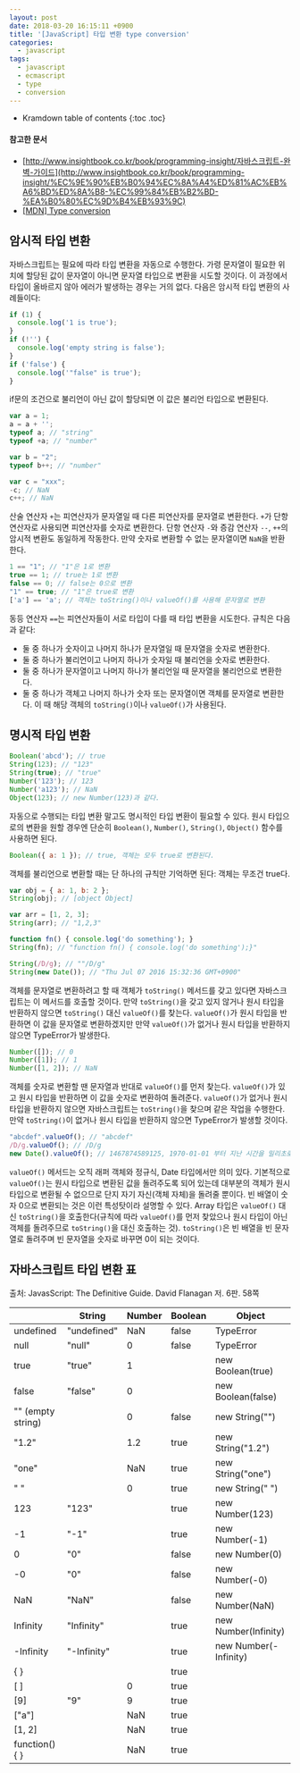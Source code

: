 ```yaml
---
layout: post
date: 2018-03-20 16:15:11 +0900
title: '[JavaScript] 타입 변환 type conversion'
categories:
  - javascript
tags:
  - javascript
  - ecmascript
  - type
  - conversion
---
```


* Kramdown table of contents
{:toc .toc}

#### 참고한 문서

- [http://www.insightbook.co.kr/book/programming-insight/자바스크립트-완벽-가이드](http://www.insightbook.co.kr/book/programming-insight/%EC%9E%90%EB%B0%94%EC%8A%A4%ED%81%AC%EB%A6%BD%ED%8A%B8-%EC%99%84%EB%B2%BD-%EA%B0%80%EC%9D%B4%EB%93%9C)
- [\[MDN\] Type conversion](https://developer.mozilla.org/en-US/docs/Mozilla/js-ctypes/Using_js-ctypes/Type_conversion)

## 암시적 타입 변환

자바스크립트는 필요에 따라 타입 변환을 자동으로 수행한다. 가령 문자열이 필요한 위치에 할당된 값이 문자열이 아니면 문자열 타입으로 변환을 시도할 것이다. 이 과정에서 타입이 올바르지 않아 에러가 발생하는 경우는 거의 없다. 다음은 암시적 타입 변환의 사례들이다:

```js
if (1) {
  console.log('1 is true');
}
if (!'') {
  console.log('empty string is false');
}
if ('false') {
  console.log('"false" is true');
}
```

if문의 조건으로 불리언이 아닌 값이 할당되면 이 값은 불리언 타입으로 변환된다.

```js
var a = 1;
a = a + '';
typeof a; // "string"
typeof +a; // "number"

var b = "2";
typeof b++; // "number"

var c = "xxx";
-c; // NaN
c++; // NaN
```

산술 연산자 `+`는 피연산자가 문자열일 때 다른 피연산자를 문자열로 변환한다. `+`가 단항 연산자로 사용되면 피연산자를 숫자로 변환한다. 단항 연산자 `-`와 증감 연산자 `--`, `++`의 암시적 변환도 동일하게 작동한다. 만약 숫자로 변환할 수 없는 문자열이면 `NaN`을 반환한다.

```js
1 == "1"; // "1"은 1로 변환
true == 1; // true는 1로 변환
false == 0; // false는 0으로 변환
"1" == true; // "1"은 true로 변환
['a'] == 'a'; // 객체는 toString()이나 valueOf()를 사용해 문자열로 변환
```

동등 연산자 `==`는 피연산자들이 서로 타입이 다를 때 타입 변환을 시도한다. 규칙은 다음과 같다:

- 둘 중 하나가 숫자이고 나머지 하나가 문자열일 때 문자열을 숫자로 변환한다.
- 둘 중 하나가 불리언이고 나머지 하나가 숫자일 때 불리언을 숫자로 변환한다.
- 둘 중 하나가 문자열이고 나머지 하나가 불리언일 때 문자열을 불리언으로 변환한다.
- 둘 중 하나가 객체고 나머지 하나가 숫자 또는 문자열이면 객체를 문자열로 변환한다. 이 때 해당 객체의 `toString()`이나 `valueOf()`가 사용된다.

## 명시적 타입 변환

```js
Boolean('abcd'); // true
String(123); // "123"
String(true); // "true"
Number('123'); // 123
Number('a123'); // NaN
Object(123); // new Number(123)과 같다.
```

자동으로 수행되는 타입 변환 말고도 명시적인 타입 변환이 필요할 수 있다. 원시 타입으로의 변환을 원할 경우엔 단순히 `Boolean()`, `Number()`, `String()`, `Object()` 함수를 사용하면 된다.

```js
Boolean({ a: 1 }); // true, 객체는 모두 true로 변환된다.
```

객체를 불리언으로 변환할 때는 단 하나의 규칙만 기억하면 된다: 객체는 무조건 true다.

```js
var obj = { a: 1, b: 2 };
String(obj); // [object Object]

var arr = [1, 2, 3];
String(arr); // "1,2,3"

function fn() { console.log('do something'); }
String(fn); // "function fn() { console.log('do something');}"

String(/D/g); // ""/D/g"
String(new Date()); // "Thu Jul 07 2016 15:32:36 GMT+0900"
```

객체를 문자열로 변환하려고 할 때 객체가 `toString()` 메서드를 갖고 있다면 자바스크립트는 이 메서드를 호출할 것이다. 만약 `toString()`을 갖고 있지 않거나 원시 타입을 반환하지 않으면 `toString()` 대신 `valueOf()`를 찾는다. `valueOf()`가 원시 타입을 반환하면 이 값을 문자열로 변환하겠지만 만약 `valueOf()`가 없거나 원시 타입을 반환하지 않으면 TypeError가 발생한다.

```js
Number([]); // 0
Number([1]); // 1
Number([1, 2]); // NaN
```

객체를 숫자로 변환할 땐 문자열과 반대로 `valueOf()`를 먼저 찾는다. `valueOf()`가 있고 원시 타입을 반환하면 이 값을 숫자로 변환하여 돌려준다. `valueOf()`가 없거나 원시 타입을 반환하지 않으면 자바스크립트는 `toString()`을 찾으며 같은 작업을 수행한다. 만약 `toString()`이 없거나 원시 타입을 반환하지 않으면 TypeError가 발생할 것이다.

```js
"abcdef".valueOf(); // "abcdef"
/D/g.valueOf(); // /D/g
new Date().valueOf(); // 1467874589125, 1970-01-01 부터 지난 시간을 밀리초로 표현한 값
```

`valueOf()` 메서드는 오직 래퍼 객체와 정규식, Date 타입에서만 의미 있다. 기본적으로 `valueOf()`는 원시 타입으로 변환된 값을 돌려주도록 되어 있는데 대부분의 객체가 원시 타입으로 변환될 수 없으므로 단지 자기 자신(객체 자체)을 돌려줄 뿐이다. 빈 배열이 숫자 0으로 변환되는 것은 이런 특성탓이라 설명할 수 있다.
Array 타입은 `valueOf()` 대신 `toString()`을 호출한다(규칙에 따라 `valueOf()`를 먼저 찾았으나 원시 타입이 아닌 객체를 돌려주므로 `toString()`을 대신 호출하는 것). `toString()`은 빈 배열을 빈 문자열로 돌려주며 빈 문자열을 숫자로 바꾸면 0이 되는 것이다.

## 자바스크립트 타입 변환 표

출처: JavasScript: The Definitive Guide. David Flanagan 저. 6판. 58쪽

|                   | String      | Number | Boolean | Object                 |
|-------------------|-------------|--------|---------|------------------------|
| undefined         | "undefined" | NaN    | false   | TypeError              |
| null              | "null"      | 0      | false   | TypeError              |
| true              | "true"      | 1      |         | new Boolean(true)      |
| false             | "false"     | 0      |         | new Boolean(false)     |
| "" (empty string) |             | 0      | false   | new String("")         |
| "1.2"             |             | 1.2    | true    | new String("1.2")      |
| "one"             |             | NaN    | true    | new String("one")      |
| " "               |             | 0      | true    | new String(" ")        |
| 123               | "123"       |        | true    | new Number(123)        |
| -1                | "-1"        |        | true    | new Number(-1)         |
| 0                 | "0"         |        | false   | new Number(0)          |
| -0                | "0"         |        | false   | new Number(-0)         |
| NaN               | "NaN"       |        | false   | new Number(NaN)        |
| Infinity          | "Infinity"  |        | true    | new Number(Infinity)   |
| -Infinity         | "-Infinity" |        | true    | new Number(-Infinity)  |
| { }               |             |        | true    |                        |
| [ ]               |             | 0      | true    |                        |
| [9]               | "9"         | 9      | true    |                        |
| ["a"]             |             | NaN    | true    |                        |
| [1, 2]            |             | NaN    | true    |                        |
| function() { }    |             | NaN    | true    |                        |
